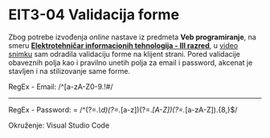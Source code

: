 # EIT3-04 Validacija forme

Zbog potrebe izvođenja *online* nastave iz predmeta **Veb programiranje**, na smeru [**Elektrotehničar informacionih tehnologija - III razred**](https://github.com/danijelaradmilovic?tab=repositories&q=eit3&type=&language=), u [video snimku](https://youtu.be/QPboq0LXhyM) sam odradila validaciju forme na klijent strani. Pored validacije obaveznih polja kao i pravilno unetih polja za email i password, akcenat je stavljen i na stilizovanje same forme.

RegEx - Email: /^[a-zA-Z0-9.!#$%&'*+/=?^_`{|}~-]+@[a-zA-Z0-9-]+(?:\.[a-zA-Z0-9-]+)*$/

---

RegEx - Password: = /^(?=.*\d)(?=.*[a-z])(?=.*[A-Z])(?=.*[a-zA-Z]).{8,}$/

Okruženje: 
Visual Studio Code

